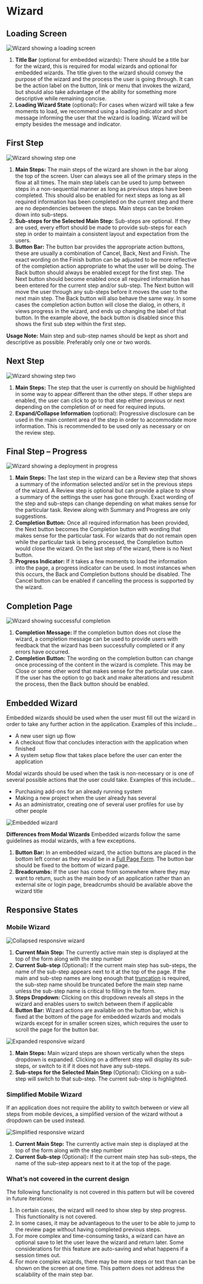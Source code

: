 # Wizard

## Loading Screen

![Wizard showing a loading screen](img/wizard-flow-description1.png)

1. **Title Bar** (optional for embedded wizards)**:** There should be a title bar for the wizard, this is required for modal wizards and optional for embedded wizards. The title given to the wizard should convey the purpose of the wizard and the process the user is going through. It can be the action label on the button, link or menu that invokes the wizard, but should also take advantage of the ability for something more descriptive while remaining concise.
1. **Loading Wizard State** (optional)**:** For cases when wizard will take a few moments to load, we recommend using a loading indicator and short message informing the user that the wizard is loading. Wizard will be empty besides the message and indicator.

## First Step

![Wizard showing step one](img/wizard-flow-description2.png)

1. **Main Steps:** The main steps of the wizard are shown in the bar along the top of the screen. User can always see all of the primary steps in the flow at all times. The main step labels can be used to jump between steps in a non-sequential manner as long as previous steps have been completed. This should also be enabled for next steps as long as all required information has been completed on the current step and there are no dependencies between the steps. Main steps can be broken down into sub-steps.
1. **Sub-steps for the Selected Main Step:** Sub-steps are optional. If they are used, every effort should be made to provide sub-steps for each step in order to maintain a consistent layout and expectation from the users.
1. **Button Bar:** The button bar provides the appropriate action buttons, these are usually a combination of Cancel, Back, Next and Finish. The exact wording on the Finish button can be adjusted to be more reflective of the completion action appropriate to what the user will be doing. The Back button should always be enabled except for the first step. The Next button should become enabled once all required information has been entered for the current step and/or sub-step. The Next button will move the user through any sub-steps before it moves the user to the next main step. The Back button will also behave the same way. In some cases the completion action button will close the dialog, in others, it views progress in the wizard, and ends up changing the label of that button.
In the example above, the back button is disabled since this shows the first sub step within the first step.

**Usage Note:** Main step and sub-step names should be kept as short and descriptive as possible. Preferably only one or two words.

## Next Step

![Wizard showing step two](img/wizard-flow-description3.png)

1. **Main Steps:** The step that the user is currently on should be highlighted in some way to appear different than the other steps. If other steps are enabled, the user can click to go to that step either previous or next depending on the completion of or need for required inputs.
1. **Expand/Collapse Information** (optional): Progressive disclosure can be used in the main content area of the step in order to accommodate more information. This is recommended to be used only as necessary or on the review step.

## Final Step – Progress

![Wizard showing a deployment in progress](img/wizard-flow-description4.png)

1. **Main Steps:** The last step in the wizard can be a Review step that shows a summary of the information selected and/or set in the previous steps of the wizard. A Review step is optional but can provide a place to show a summary of the settings the user has gone through. Exact wording of the step and sub-steps can change depending on what makes sense for the particular task. Review along with Summary and Progress are only suggestions.
1. **Completion Button:** Once all required information has been provided, the Next button becomes the Completion button with wording that makes sense for the particular task. For wizards that do not remain open while the particular task is being processed, the Completion button would close the wizard. On the last step of the wizard, there is no Next button.
1. **Progress Indicator:** If it takes a few moments to load the information into the page, a progress indicator can be used. In most instances when this occurs, the Back and Completion buttons should be disabled. The Cancel button can be enabled if cancelling the process is supported by the wizard.

## Completion Page

![Wizard showing successful completion](img/wizard-flow-description5.png)

1. **Completion Message:** If the completion button does not close the wizard, a completion message can be used to provide users with feedback that the wizard has been successfully completed or if any errors have occurred.
1. **Completion Button:** The wording on the completion button can change once processing of the content in the wizard is complete. This may be Close or some other word that makes sense for the particular use case. If the user has the option to go back and make alterations and resubmit the process, then the Back button should be enabled.

## Embedded Wizard

Embedded wizards should be used when the user must fill out the wizard in order to take any further action in the application. Examples of this include...
- A new user sign up flow
- A checkout flow that concludes interaction with the application when finished
- A system setup flow that takes place before the user can enter the application

Modal wizards should be used when the task is non-necessary or is one of several possible actions that the user could take. Examples of this include...
- Purchasing add-ons for an already running system
- Making a new project when the user already has several
- As an administrator, creating one of several user profiles for use by other people

![Embedded wizard](img/embedded-wizard-callout.png)

**Differences from Modal Wizards** Embedded wizards follow the same guidelines as modal wizards, with a few exceptions.
1. **Button Bar:** In an embedded wizard, the action buttons are placed in the bottom left corner as they would be in a [Full Page Form](http://www.patternfly.org/pattern-library/forms-and-controls/buttons-on-forms/#full-page-forms). The button bar should be fixed to the bottom of wizard page.
1. **Breadcrumbs:** If the user has come from somewhere where they may want to return, such as the main body of an application rather than an external site or login page, breadcrumbs should be available above the wizard title


## Responsive States

### Mobile Wizard
![Collapsed responsive wizard](img/responsive-wizard-callout1.png)

1. **Current Main Step:** The currently active main step is displayed at the top of the form along with the step number
1. **Current Sub-step** (Optional)**:** If the current main step has sub-steps, the name of the sub-step appears next to it at the top of the page. If the main and sub-step names are long enough that [truncation](https://www.patternfly.org/styles/terminology-and-wording/#truncation) is required, the sub-step name should be truncated before the main step name unless the sub-step name is critical to filling in the form.
1. **Steps Dropdown:** Clicking on this dropdown reveals all steps in the wizard and enables users to switch between them if applicable
1. **Button Bar:** Wizard actions are available on the button bar, which is fixed at the bottom of the page for embedded wizards and modals wizards except for in smaller screen sizes, which requires the user to scroll the page for the button bar.

![Expanded responsive wizard](img/responsive-wizard-callout2.png)

1. **Main Steps:** Main wizard steps are shown vertically when the steps dropdown is expanded. Clicking on a different step will display its sub-steps, or switch to it if it does not have any sub-steps.
1. **Sub-steps for the Selected Main Step** (Optional)**:** Clicking on a sub-step will switch to that sub-step. The current sub-step is highlighted.

### Simplified Mobile Wizard
If an application does not require the ability to switch between or view all steps from mobile devices, a simplified version of the wizard without a dropdown can be used instead.

![Simplified responsive wizard](img/responsive-wizard-callout3.png)

1. **Current Main Step:** The currently active main step is displayed at the top of the form along with the step number
1. **Current Sub-step** (Optional)**:** If the current main step has sub-steps, the name of the sub-step appears next to it at the top of the page.

### What’s not covered in the current design

The following functionality is not covered in this pattern but will be covered in future iterations:

1. In certain cases, the wizard will need to show step by step progress. This functionality is not covered.
1. In some cases, it may be advantageous to the user to be able to jump to the review page without having completed previous steps.
1. For more complex and time-consuming tasks, a wizard can have an optional save to let the user leave the wizard and return later. Some considerations for this feature are auto-saving and what happens if a session times out.
1. For more complex wizards, there may be more steps or text than can be shown on the screen at one time. This pattern does not address the scalability of the main step bar.

